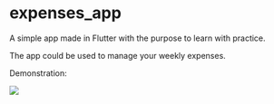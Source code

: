 # expenses_app

A simple app made in Flutter with the purpose to learn with practice.

The app could be used to manage your weekly expenses.


Demonstration: 

![](demonstration.gif)